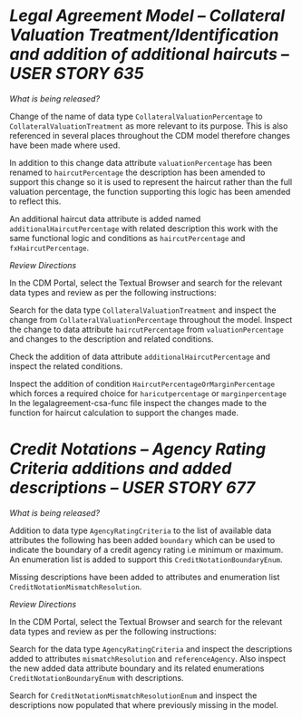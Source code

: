 # *Legal Agreement Model – Collateral Valuation Treatment/Identification and addition of additional haircuts – USER STORY 635*

_What is being released?_

Change of the name of data type `CollateralValuationPercentage` to `CollateralValuationTreatment` as more relevant to its purpose. This is also referenced in several places throughout the CDM model therefore changes have been made where used. 

In addition to this change data attribute `valuationPercentage` has been renamed to `haircutPercentage` the description has been amended to support this change so it is used to represent the haircut rather than the full valuation percentage, the function supporting this logic has been amended to reflect this.

An additional haircut data attribute is added named `additionalHaircutPercentage` with related description this work with the same functional logic and conditions as `haircutPercentage` and `fxHaircutPercentage`.

_Review Directions_

In the CDM Portal, select the Textual Browser and search for the relevant data types and review as per the following instructions:

Search for the data type `CollateralValuationTreatment` and inspect the change from `CollateralValuationPercentage` throughout the model. Inspect the change to data attribute `haircutPercentage` from `valuationPercentage` and changes to the description and related conditions.

Check the addition of data attribute `additionalHaircutPercentage` and inspect the related conditions.

Inspect the addition of condition `HaircutPercentageOrMarginPercentage` which forces a required choice for `haricutpercentage` or `marginpercentage` 
In the legalagreement-csa-func file inspect the changes made to the function for haircut calculation to support the changes made.

# *Credit Notations – Agency Rating Criteria additions and added descriptions – USER STORY 677*

_What is being released?_

Addition to data type `AgencyRatingCriteria` to the list of available data attributes the following has been added `boundary` which can be used to indicate the boundary of a credit agency rating i.e minimum or maximum. An enumeration list is added to support this `CreditNotationBoundaryEnum`.

Missing descriptions have been added to attributes and enumeration list `CreditNotationMismatchResolution`.

_Review Directions_

In the CDM Portal, select the Textual Browser and search for the relevant data types and review as per the following instructions:

Search for the data type `AgencyRatingCriteria` and inspect the descriptions added to attributes `mismatchResolution` and `referenceAgency`. Also inspect the new added data attribute boundary and its related enumerations `CreditNotationBoundaryEnum` with descriptions.

Search for `CreditNotationMismatchResolutionEnum` and inspect the descriptions now populated that where previously missing in the model.
